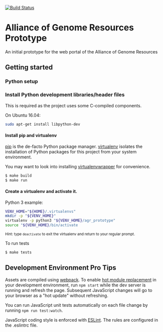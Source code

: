 [![Build Status](https://travis-ci.org/alliance-genome/agr_prototype.svg?branch=master)](https://travis-ci.org/alliance-genome/agr_prototype)

# Alliance of Genome Resources Prototype
An initial prototype for the web portal of the Alliance of Genome Resources

## Getting started

### Python setup

### Install Python development libraries/header files
This is required as the project uses some C-compiled components.

On Ubuntu 16.04:

```bash
sudo apt-get install libpython-dev
```

#### Install pip and virtualenv
[pip][1] is the de-facto Python package manager.
[virtualenv][2] isolates the installation of Python packages for this
project from your system environment.

You may want to look into installing [virtualenvwrapper][3] for
convenience.


```bash
$ make build
$ make run
```

#### Create a virtualenv and activate it.

Python 3 example:
```bash
VENV_HOME="${HOME}/.virtualenvs"
mkdir -p "${VENV_HOME}"
virtualenv -p python3 "${VENV_HOME}/agr_prototype"
source "${VENV_HOME}/bin/activate
```

<small>Hint: type `deactivate` to exit the virtualenv and return to your
regular prompt.</small>

To run tests

```bash
$ make tests
```

## Development Environment Pro Tips
Assets are compiled using [webpack](https://webpack.github.io/).  To enable [hot module replacement](https://webpack.github.io/docs/hot-module-replacement.html) in your development environment, run `npm start` while the dev server is running and refresh the page.  Subsequent JavaScript changes will go to your browser as a "hot update" without refreshing.

You can run JavaScript unit tests automatically on each file change by running `npm run test:watch`.

JavaScript coding style is enforced with [ESLint](http://eslint.org/).  The rules are configured in the .eslintrc file.


[1]: https://pip.pypa.io/en/stable/installing/
[2]: https://virtualenv.pypa.io/en/stable/
[3]: https://virtualenvwrapper.readthedocs.io/en/latest/
